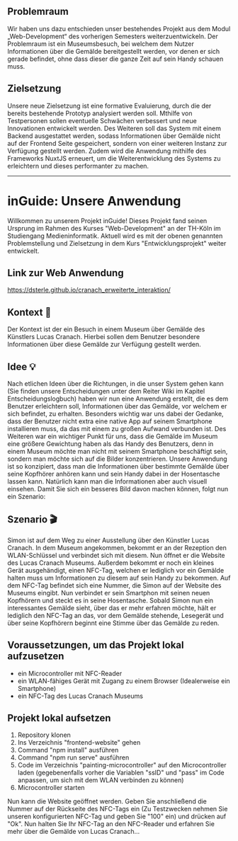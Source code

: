 ## Problemraum

Wir haben uns dazu entschieden unser bestehendes Projekt aus dem Modul „Web-Development“ des vorherigen Semesters weiterzuentwickeln. Der Problemraum ist ein Museumsbesuch, bei welchem dem Nutzer Informationen über die Gemälde bereitgestellt werden, vor denen er sich gerade befindet, ohne dass dieser die ganze Zeit auf sein Handy schauen muss.

## Zielsetzung

Unsere neue Zielsetzung ist eine formative Evaluierung, durch die der bereits bestehende Prototyp analysiert werden soll. Mthilfe von Testpersonen sollen eventuelle Schwächen verbessert und neue Innovationen entwickelt werden. Des Weiteren soll das System mit einem Backend ausgestattet werden, sodass Informationen über Gemälde nicht auf der Frontend Seite gespeichert, sondern von einer weiteren Instanz zur Verfügung gestellt werden. Zudem wird die Anwendung mithilfe des Frameworks NuxtJS erneuert, um die Weiterentwicklung des Systems zu erleichtern und dieses performanter zu machen.

---
# inGuide: Unsere Anwendung

Willkommen zu unserem Projekt inGuide!
Dieses Projekt fand seinen Ursprung im Rahmen des Kurses "Web-Development" an der TH-Köln im Studiengang Medieninformatik. Aktuell wird es mit der obenen genannten Problemstellung und Zielsetzung in dem Kurs "Entwicklungsprojekt" weiter entwickelt.

## Link zur Web Anwendung 

https://dsterle.github.io/cranach_erweiterte_interaktion/

## Kontext :art:

Der Kontext ist der ein Besuch in einem Museum über Gemälde des Künstlers Lucas Cranach. Hierbei sollen dem Benutzer besondere Informationen über diese Gemälde zur Verfügung gestellt werden.

## Idee :bulb:

Nach etlichen Ideen über die Richtungen, in die unser System gehen kann (Sie finden unsere Entscheidungen unter dem Reiter Wiki im Kapitel Entscheidungslogbuch) haben wir nun eine Anwendung erstellt, die es dem Benutzer erleichtern soll, Informationen über das Gemälde, vor welchem er sich befindet, zu erhalten. Besonders wichtig war uns dabei der Gedanke, dass der Benutzer nicht extra eine native App auf seinem Smartphone installieren muss, da das mit einem zu großen Aufwand verbunden ist.
Des Weiteren war ein wichtiger Punkt für uns, dass die Gemälde im Museum eine größere Gewichtung haben als das Handy des Benutzers, denn in einem Museum möchte man nicht mit seinem Smartphone beschäftigt sein, sondern man möchte sich auf die Bilder konzentrieren.
Unsere Anwendung ist so konzipiert, dass man die Informationen über bestimmte Gemälde über seine Kopfhörer anhören kann und sein Handy dabei in der Hosentasche lassen kann. Natürlich kann man die Informationen aber auch visuell einsehen. Damit Sie sich ein besseres Bild davon machen können, folgt nun ein Szenario:

## Szenario :clapper:

Simon ist auf dem Weg zu einer Ausstellung über den Künstler Lucas Cranach. In dem Museum angekommen, bekommt er an der Rezeption den WLAN-Schlüssel und verbindet sich mit diesem. Nun öffnet er die Website des Lucas Cranach Museums. Außerdem bekommt er noch ein kleines Gerät ausgehändigt, einen NFC-Tag, welchen er lediglich vor ein Gemälde halten muss um Informationen zu diesem auf sein Handy zu bekommen. Auf dem NFC-Tag befindet sich eine Nummer, die Simon auf der Website des Museums eingibt. Nun verbindet er sein Smartphon mit seinen neuen Kopfhörern und steckt es in seine Hosentasche. Sobald Simon nun ein interessantes Gemälde sieht, über das er mehr erfahren möchte, hält er lediglich den NFC-Tag an das, vor dem Gemälde stehende, Lesegerät und über seine Kopfhörern beginnt eine Stimme über das Gemälde zu reden.

## Voraussetzungen, um das Projekt lokal aufzusetzen

* ein Microcontroller mit NFC-Reader
* ein WLAN-fähiges Gerät mit Zugang zu einem Browser (Idealerweise ein Smartphone)
* ein NFC-Tag des Lucas Cranach Museums

## Projekt lokal aufsetzen

1. Repository klonen
2. Ins Verzeichnis "frontend-website" gehen
3. Command "npm install" ausführen
4. Command "npm run serve" ausführen
5. Code im Verzeichnis "painting-microcontroller" auf den Microcontroller laden (gegebenenfalls vorher die Variablen "ssID" und "pass" im Code anpassen, um sich mit dem WLAN verbinden zu können)
6. Microcontroller starten

Nun kann die Website geöffnet werden. Geben Sie anschließend die Nummer auf der Rückseite des NFC-Tags ein (Zu Testzwecken nehmen Sie unseren konfigurierten NFC-Tag und geben Sie "100" ein) und drücken auf "Ok". Nun halten Sie Ihr NFC-Tag an den NFC-Reader und erfahren Sie mehr über die Gemälde von Lucas Cranach... 


